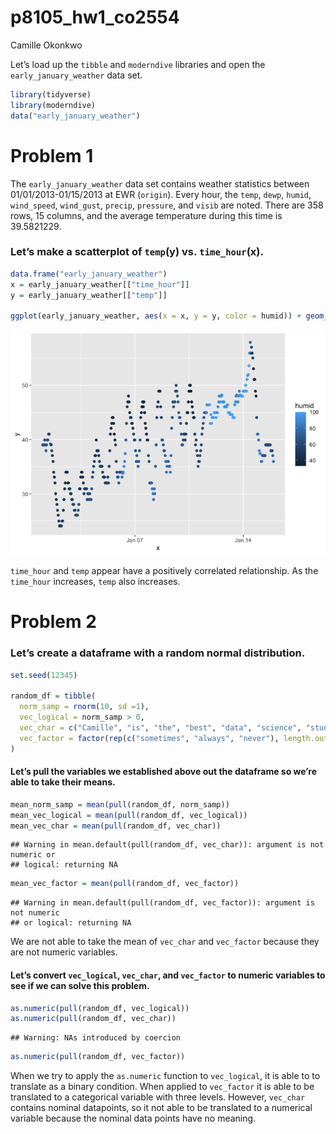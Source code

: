 p8105_hw1_co2554
================
Camille Okonkwo

Let’s load up the `tibble` and `moderndive` libraries and open the
`early_january_weather` data set.

``` r
library(tidyverse)
library(moderndive)
data("early_january_weather")
```

# Problem 1

The `early_january_weather` data set contains weather statistics between
01/01/2013-01/15/2013 at EWR (`origin`). Every hour, the `temp`, `dewp`,
`humid`, `wind_speed`, `wind_gust`, `precip`, `pressure`, and `visib`
are noted. There are 358 rows, 15 columns, and the average temperature
during this time is 39.5821229.

### Let’s make a scatterplot of `temp`(y) vs. `time_hour`(x).

``` r
data.frame("early_january_weather")
x = early_january_weather[["time_hour"]]
y = early_january_weather[["temp"]]

ggplot(early_january_weather, aes(x = x, y = y, color = humid)) + geom_point()
```

![](p8105_hw1_co2554_files/figure-gfm/scatterplot_df-1.png)<!-- -->

`time_hour` and `temp` appear have a positively correlated relationship.
As the `time_hour` increases, `temp` also increases.

# Problem 2

### Let’s create a dataframe with a random normal distribution.

``` r
set.seed(12345)

random_df = tibble(
  norm_samp = rnorm(10, sd =1),
  vec_logical = norm_samp > 0,
  vec_char = c("Camille", "is", "the", "best", "data", "science", "student", "at", "Columbia", "University"),
  vec_factor = factor(rep(c("sometimes", "always", "never"), length.out = 10))
)
```

#### Let’s pull the variables we established above out the dataframe so we’re able to take their means.

``` r
mean_norm_samp = mean(pull(random_df, norm_samp))
mean_vec_logical = mean(pull(random_df, vec_logical))
mean_vec_char = mean(pull(random_df, vec_char))
```

    ## Warning in mean.default(pull(random_df, vec_char)): argument is not numeric or
    ## logical: returning NA

``` r
mean_vec_factor = mean(pull(random_df, vec_factor))
```

    ## Warning in mean.default(pull(random_df, vec_factor)): argument is not numeric
    ## or logical: returning NA

We are not able to take the mean of `vec_char` and `vec_factor` because
they are not numeric variables.

#### Let’s convert `vec_logical`, `vec_char`, and `vec_factor` to numeric variables to see if we can solve this problem.

``` r
as.numeric(pull(random_df, vec_logical))
as.numeric(pull(random_df, vec_char))
```

    ## Warning: NAs introduced by coercion

``` r
as.numeric(pull(random_df, vec_factor))
```

When we try to apply the `as.numeric` function to `vec_logical`, it is
able to to translate as a binary condition. When applied to `vec_factor`
it is able to be translated to a categorical variable with three levels.
However, `vec_char` contains nominal datapoints, so it not able to be
translated to a numerical variable because the nominal data points have
no meaning.
